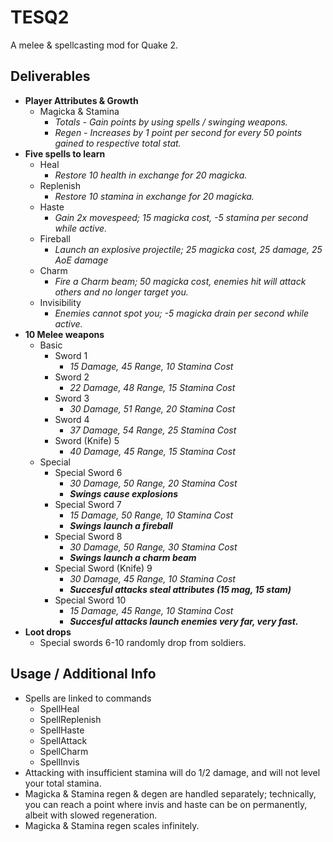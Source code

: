 # TESQ2

A melee & spellcasting mod for Quake 2.

## Deliverables

* **Player Attributes & Growth**
  * Magicka & Stamina
    * *Totals - Gain points by using spells / swinging weapons.*
    * *Regen - Increases by 1 point per second for every 50 points gained to respective total stat.*
* **Five spells to learn**
  * Heal
    * *Restore 10 health in exchange for 20 magicka.*
  * Replenish
    * *Restore 10 stamina in exchange for 20 magicka.*
  * Haste
    * *Gain 2x movespeed; 15 magicka cost, -5 stamina per second while active.*
  * Fireball
    * *Launch an explosive projectile; 25 magicka cost, 25 damage, 25 AoE damage*
  * Charm
    * *Fire a Charm beam; 50 magicka cost, enemies hit will attack others and no longer target you.*
  * Invisibility
    * *Enemies cannot spot you; -5 magicka drain per second while active.*
* **10 Melee weapons**
  * Basic
    * Sword 1
      * *15 Damage, 45 Range, 10 Stamina Cost*
    * Sword 2
      * *22 Damage, 48 Range, 15 Stamina Cost*
    * Sword 3
      * *30 Damage, 51 Range, 20 Stamina Cost*
    * Sword 4
      * *37 Damage, 54 Range, 25 Stamina Cost*
    * Sword (Knife) 5
      * *40 Damage, 45 Range, 15 Stamina Cost*
  * Special
    * Special Sword 6
      * *30 Damage, 50 Range, 20 Stamina Cost*
      * ***Swings cause explosions***
    * Special Sword 7
      * *15 Damage, 50 Range, 10 Stamina Cost*
      * ***Swings launch a fireball***
    * Special Sword 8
      * *30 Damage, 50 Range, 30 Stamina Cost*
      * ***Swings launch a charm beam***
    * Special Sword (Knife) 9
      * *30 Damage, 45 Range, 10 Stamina Cost*
      * ***Succesful attacks steal attributes (15 mag, 15 stam)***
    * Special Sword 10
      * *15 Damage, 45 Range, 10 Stamina Cost*
      * ***Succesful attacks launch enemies very far, very fast.***
* **Loot drops**
  * Special swords 6-10 randomly drop from soldiers.
  
## Usage / Additional Info

* Spells are linked to commands
  * SpellHeal
  * SpellReplenish
  * SpellHaste
  * SpellAttack
  * SpellCharm
  * SpellInvis
* Attacking with insufficient stamina will do 1/2 damage, and will not level your total stamina.
* Magicka & Stamina regen & degen are handled separately; technically, you can reach a point where invis and haste can be on permanently, albeit with slowed regeneration.
* Magicka & Stamina regen scales infinitely.
